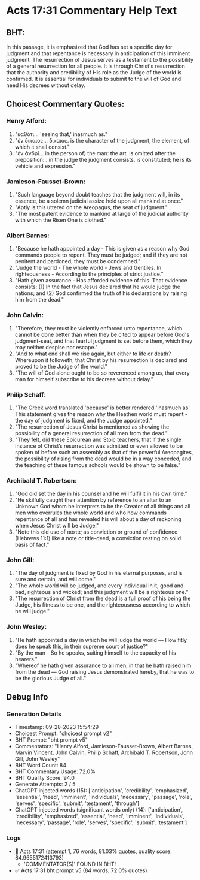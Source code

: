 # Acts 17:31 Commentary Help Text

## BHT:
In this passage, it is emphasized that God has set a specific day for judgment and that repentance is necessary in anticipation of this imminent judgment. The resurrection of Jesus serves as a testament to the possibility of a general resurrection for all people. It is through Christ's resurrection that the authority and credibility of His role as the Judge of the world is confirmed. It is essential for individuals to submit to the will of God and heed His decrees without delay.

## Choicest Commentary Quotes:
### Henry Alford:
1. "καθότι... 'seeing that,' inasmuch as."
2. "ἐν δικαιος... δικαιος. is the character of the judgment, the element, of which it shall consist."
3. "ἐν ἀνδρί... in the person of) the man: the art. is omitted after the preposition:...in the judge the judgment consists, is constituted; he is its vehicle and expression."

### Jamieson-Fausset-Brown:
1. "Such language beyond doubt teaches that the judgment will, in its essence, be a solemn judicial assize held upon all mankind at once."
2. "Aptly is this uttered on the Areopagus, the seat of judgment."
3. "The most patent evidence to mankind at large of the judicial authority with which the Risen One is clothed."

### Albert Barnes:
1. "Because he hath appointed a day - This is given as a reason why God commands people to repent. They must be judged; and if they are not penitent and pardoned, they must be condemned."
2. "Judge the world - The whole world - Jews and Gentiles. In righteousness - According to the principles of strict justice."
3. "Hath given assurance - Has afforded evidence of this. That evidence consists: (1) In the fact that Jesus declared that he would judge the nations; and (2) God confirmed the truth of his declarations by raising him from the dead."

### John Calvin:
1. "Therefore, they must be violently enforced unto repentance, which cannot be done better than when they be cited to appear before God's judgment-seat, and that fearful judgment is set before them, which they may neither despise nor escape."
2. "And to what end shall we rise again, but either to life or death? Whereupon it followeth, that Christ by his resurrection is declared and proved to be the Judge of the world."
3. "The will of God alone ought to be so reverenced among us, that every man for himself subscribe to his decrees without delay."

### Philip Schaff:
1. "The Greek word translated 'because' is better rendered 'inasmuch as.' This statement gives the reason why the Heathen world must repent - the day of judgment is fixed, and the Judge appointed." 
2. "The resurrection of Jesus Christ is mentioned as showing the possibility of a general resurrection of all men from the dead."
3. "They felt, did these Epicurean and Stoic teachers, that if the single instance of Christ’s resurrection was admitted or even allowed to be spoken of before such an assembly as that of the powerful Areopagites, the possibility of rising from the dead would be in a way conceded, and the teaching of these famous schools would be shown to be false."

### Archibald T. Robertson:
1. "God did set the day in his counsel and he will fulfil it in his own time."
2. "He skilfully caught their attention by reference to an altar to an Unknown God whom he interprets to be the Creator of all things and all men who overrules the whole world and who now commands repentance of all and has revealed his will about a day of reckoning when Jesus Christ will be Judge."
3. "Note this old use of πιστις as conviction or ground of confidence (Hebrews 11:1) like a note or title-deed, a conviction resting on solid basis of fact."

### John Gill:
1. "The day of judgment is fixed by God in his eternal purposes, and is sure and certain, and will come."
2. "The whole world will be judged, and every individual in it, good and bad, righteous and wicked; and this judgment will be a righteous one."
3. "The resurrection of Christ from the dead is a full proof of his being the Judge, his fitness to be one, and the righteousness according to which he will judge."

### John Wesley:
1. "He hath appointed a day in which he will judge the world — How fitly does he speak this, in their supreme court of justice?"
2. "By the man - So he speaks, suiting himself to the capacity of his hearers."
3. "Whereof he hath given assurance to all men, in that he hath raised him from the dead — God raising Jesus demonstrated hereby, that he was to be the glorious Judge of all."


## Debug Info
### Generation Details
- Timestamp: 09-28-2023 15:54:29
- Choicest Prompt: "choicest prompt v2"
- BHT Prompt: "bht prompt v5"
- Commentators: "Henry Alford, Jamieson-Fausset-Brown, Albert Barnes, Marvin Vincent, John Calvin, Philip Schaff, Archibald T. Robertson, John Gill, John Wesley"
- BHT Word Count: 84
- BHT Commentary Usage: 72.0%
- BHT Quality Score: 94.0
- Generate Attempts: 2 / 5
- ChatGPT injected words (15):
	['anticipation', 'credibility', 'emphasized', 'essential', 'heed', 'imminent', 'individuals', 'necessary', 'passage', 'role', 'serves', 'specific', 'submit', 'testament', 'through']
- ChatGPT injected words (significant words only) (14):
	['anticipation', 'credibility', 'emphasized', 'essential', 'heed', 'imminent', 'individuals', 'necessary', 'passage', 'role', 'serves', 'specific', 'submit', 'testament']

### Logs
- 🔄 Acts 17:31 (attempt 1, 76 words, 81.03% quotes, quality score: 84.9655172413793) 
	- 'COMMENTATOR(S)' FOUND IN BHT!
- ✅ Acts 17:31 bht prompt v5 (84 words, 72.0% quotes)